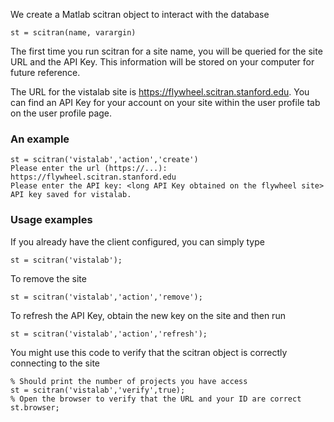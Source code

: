 We create a Matlab scitran object to interact with the database

    st = scitran(name, varargin)

The first time you run scitran for a site name, you will be queried for the site URL and the API Key.  This information will be stored on your computer for future reference.

The URL for the vistalab site is https://flywheel.scitran.stanford.edu.  You can find an API Key for your account on your site within the user profile tab on the user profile page.  

### An example
```
st = scitran('vistalab','action','create')
Please enter the url (https://...): https://flywheel.scitran.stanford.edu
Please enter the API key: <long API Key obtained on the flywheel site>
API key saved for vistalab.
```

### Usage examples 

If you already have the client configured, you can simply type

    st = scitran('vistalab');

To remove the site 

    st = scitran('vistalab','action','remove');

To refresh the API Key, obtain the new key on the site and then run

    st = scitran('vistalab','action','refresh');

You might use this code to verify that the scitran object is correctly connecting to the site

    % Should print the number of projects you have access
    st = scitran('vistalab','verify',true);   
    % Open the browser to verify that the URL and your ID are correct
    st.browser;

